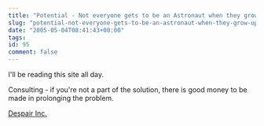 ```yaml
---
title: "Potential - Not everyone gets to be an Astronaut when they grow up"
slug: "potential-not-everyone-gets-to-be-an-astronaut-when-they-grow-up"
date: "2005-05-04T08:41:43+00:00"
tags:
id: 95
comment: false
---
```


I'll be reading this site all day.

Consulting - if you're not a part of the solution, there is good money to be made in prolonging the problem.

[Despair Inc.](http://www.despair.com/demotivators/indem.html)


